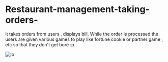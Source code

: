 # Restaurant-management-taking-orders-
it takes orders from users , displays bill.
While the order is processed the users are given various games to play like fortune cookie or partner game , etc so that they don't get bore :p.

![lo](https://user-images.githubusercontent.com/54227869/115670702-56506380-a367-11eb-9b6f-23bb86ad0b43.jpg)

